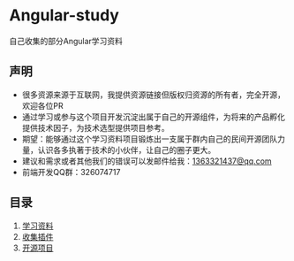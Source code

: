 # Angular-study

自己收集的部分Angular学习资料

## 声明

- 很多资源来源于互联网，我提供资源链接但版权归资源的所有者，完全开源，欢迎各位PR
- 通过学习或参与这个项目开发沉淀出属于自己的开源组件，为将来的产品孵化提供技术因子，为技术选型提供项目参考。
- 期望：能够通过这个学习资料项目锻炼出一支属于群内自己的民间开源团队力量，认识各多执著于技术的小伙伴，让自己的圈子更大。
- 建议和需求或者其他我们的错误可以发邮件给我：1363321437@qq.com
- 前端开发QQ群：326074717

## 目录

1. [学习资料](LearningMaterials.md)
2. [收集插件](Plugin.md)
3. [开源项目](OpenSourceProject.md)